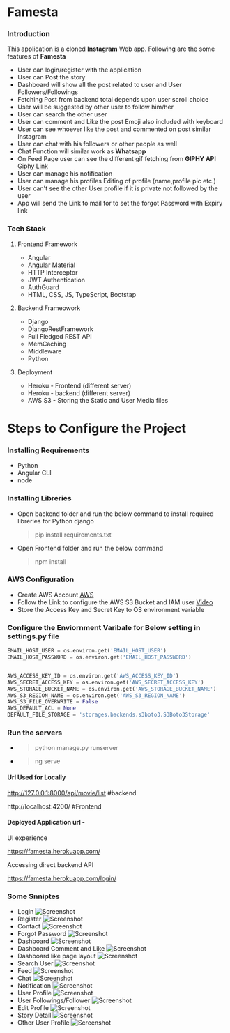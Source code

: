 # Famesta

### Introduction

This application is a cloned **Instagram** Web app. Following are the some features of **Famesta**
- User can login/register with the application
- User can Post the story
- Dashboard will show all the post related to user and User Followers/Followings
- Fetching Post from backend total depends upon user scroll choice
- User will be suggested by other user to follow him/her
- User can search the other user
- User can comment and Like the post Emoji also included with keyboard
- User can see whoever like the post and commented on post similar Instagram
- User can chat with his followers or other people as well
- Chat Function will similar work as **Whatsapp**
- On Feed Page user can see the different gif fetching from **GIPHY API** [Giphy Link](https://giphy.com/join?next=%2Fcreate%2Fgifmaker)
- User can manage his notification
- User can manage his profiles Editing of profile (name,profile pic etc.)
- User can't see the other User profile if it is private not followed by the user
- App will send the Link to mail for to set the forgot Password with Expiry link


### Tech Stack
1. Frontend Framework
    - Angular
    - Angular Material
    - HTTP Interceptor
    - JWT Authentication
    - AuthGuard
    - HTML, CSS, JS, TypeScript, Bootstap
    
2. Backend Frameowork
    - Django
    - DjangoRestFramework
    - Full Fledged REST API
    - MemCaching
    - Middleware
    - Python
 
 3. Deployment
    - Heroku - Frontend (different server)
    - Heroku - backend (different server)
    - AWS S3 - Storing the Static and User Media files
    

# Steps to Configure the Project

### Installing Requirements
- Python
- Angular CLI
- node

### Installing Libreries
- Open backend folder and run the below command to install required libreries for Python django
   > pip install requirements.txt
- Open Frontend folder and run the below command
   > npm install
                                                   
### AWS Configuration
- Create AWS Account [AWS](https://portal.aws.amazon.com/billing/signup#/start)
- Follow the Link to configure the AWS S3 Bucket and IAM user [Video](https://www.youtube.com/watch?v=inQyZ7zFMHM)   
- Store the Access Key and Secret Key to OS environment variable                                        
                                                   
### Configure the Enviornment Varibale for Below setting in settings.py file

```python
EMAIL_HOST_USER = os.environ.get('EMAIL_HOST_USER')
EMAIL_HOST_PASSWORD = os.environ.get('EMAIL_HOST_PASSWORD')


AWS_ACCESS_KEY_ID = os.environ.get('AWS_ACCESS_KEY_ID')
AWS_SECRET_ACCESS_KEY = os.environ.get('AWS_SECRET_ACCESS_KEY')
AWS_STORAGE_BUCKET_NAME = os.environ.get('AWS_STORAGE_BUCKET_NAME')
AWS_S3_REGION_NAME = os.environ.get('AWS_S3_REGION_NAME')
AWS_S3_FILE_OVERWRITE = False
AWS_DEFAULT_ACL = None
DEFAULT_FILE_STORAGE = 'storages.backends.s3boto3.S3Boto3Storage'
```

### Run the servers
- > python manage.py runserver
- > ng serve


#### Url Used for Locally
http://127.0.0.1:8000/api/movie/list #backend

http://localhost:4200/ #Frontend

#### Deployed Application url -

UI experience

https://famesta.herokuapp.com/

Accessing direct backend API

https://famesta.herokuapp.com/login/

### Some Snniptes
- Login
![Screenshot](Snippets/Capture.PNG)
- Register
![Screenshot](Snippets/Capture2.PNG)
- Contact
![Screenshot](Snippets/Capture1.PNG)
- Forgot Password
![Screenshot](Snippets/Capture3.PNG)
- Dashboard
![Screenshot](Snippets/Capture4.PNG)
- Dashboard Comment and Like
![Screenshot](Snippets/Capture5.PNG)
- Dashboard like page layout
![Screenshot](Snippets/Capture6.PNG)
- Search User
![Screenshot](Snippets/Capture7.PNG)
- Feed
![Screenshot](Snippets/Capture8.PNG)
- Chat
![Screenshot](Snippets/Capture9.PNG)
- Notification
![Screenshot](Snippets/Capture10.PNG)
- User Profile
![Screenshot](Snippets/Capture11.PNG)
- User Followings/Follower
![Screenshot](Snippets/Capture12.PNG)
- Edit Profile
![Screenshot](Snippets/Capture13.PNG)
- Story Detail
![Screenshot](Snippets/Capture14.PNG)
- Other User Profile
![Screenshot](Snippets/Capture15.PNG)
